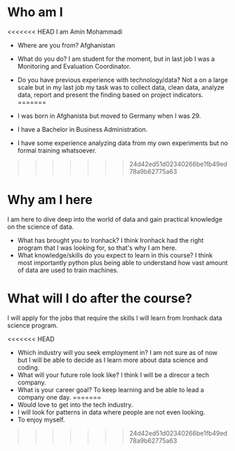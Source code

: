 
# Who am I
<<<<<<< HEAD
I am Amin Mohammadi
* Where are you from? 
Afghanistan
* What do you do?
I am student for the moment, but in last job I was a Monitoring and Evaluation Coordinator.
* Do you have previous experience with technology/data?
Not a on a large scale but in my last job my task was to collect data, clean data, analyze data, report and present the finding based on project indicators.
=======

* I was born in Afghanista but moved to Germany when I was 29.
* I have a Bachelor in Business Administration.
* I have some experience analyzing data from my own experiments but no formal training whatsoever.
>>>>>>> 24d42ed51d02340266be1fb49ed78a9b62775a63

# Why am I here
I am here to dive deep into the world of data and gain practical knowledge on the science of data.

* What has brought you to Ironhack?
I think Ironhack had the right program that I was looking for, so that's why I am here.
* What knowledge/skills do you expect to learn in this course?
I think most importantly python plus being able to understand how vast amount of data are used to train machines.
# What will I do after the course?
I will apply for the jobs that require the skills I will learn from Ironhack data science program.

<<<<<<< HEAD
* Which industry will you seek employment in?
I am not sure as of now but I will be able to decide as I learn more about data science and coding.
* What will your future role look like?
I think I will be a direcor a tech company.
* What is your career goal?
To keep learning and be able to lead a company one day.
=======
* Would love to get into the tech industry.
* I will look for patterns in data where people are not even looking.
* To enjoy myself.
>>>>>>> 24d42ed51d02340266be1fb49ed78a9b62775a63
